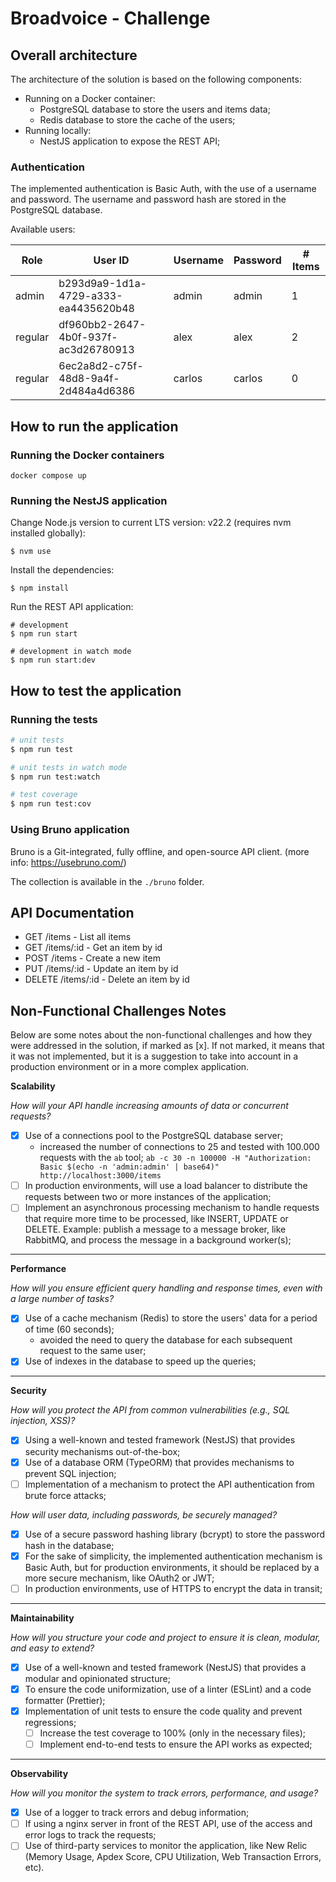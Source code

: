 # Broadvoice - Challenge

## Overall architecture
The architecture of the solution is based on the following components:

- Running on a Docker container:
  - PostgreSQL database to store the users and items data;
  - Redis database to store the cache of the users;
- Running locally:
  - NestJS application to expose the REST API;

### Authentication

The implemented authentication is Basic Auth, with the use of a username and password. The username and password hash are stored in the PostgreSQL database.

Available users:

| Role    | User ID                              | Username | Password | # Items |
|---------|--------------------------------------|----------|----------|---------|
| admin   | b293d9a9-1d1a-4729-a333-ea4435620b48 | admin    | admin    | 1       |
| regular | df960bb2-2647-4b0f-937f-ac3d26780913 | alex     | alex     | 2       |
| regular | 6ec2a8d2-c75f-48d8-9a4f-2d484a4d6386 | carlos   | carlos   | 0       |

## How to run the application

### Running the Docker containers

```shell
docker compose up
```

### Running the NestJS application

Change Node.js version to current LTS version: v22.2 (requires nvm installed globally):

```shell
$ nvm use
```

Install the dependencies:

```shell
$ npm install
```

Run the REST API application:

```shell
# development
$ npm run start

# development in watch mode
$ npm run start:dev
```

## How to test the application

### Running the tests

```bash
# unit tests
$ npm run test

# unit tests in watch mode
$ npm run test:watch

# test coverage
$ npm run test:cov
```

### Using Bruno application

Bruno is a Git-integrated, fully offline, and open-source API client. (more info: https://usebruno.com/)

The collection is available in the `./bruno` folder.

## API Documentation

- GET /items - List all items
- GET /items/:id - Get an item by id
- POST /items - Create a new item
- PUT /items/:id - Update an item by id
- DELETE /items/:id - Delete an item by id


## Non-Functional Challenges Notes

Below are some notes about the non-functional challenges and how they were addressed in the solution, if marked as [x]. If not marked, it means that it was not implemented, but it is a suggestion to take into account in a production environment or in a more complex application.


**Scalability**

_How will your API handle increasing amounts of data or concurrent requests?_

- [x] Use of a connections pool to the PostgreSQL database server;
  - increased the number of connections to 25 and tested with 100.000 requests with the `ab` tool;
  `ab -c 30 -n 100000 -H "Authorization: Basic $(echo -n 'admin:admin' | base64)" http://localhost:3000/items` 
- [ ] In production environments, will use a load balancer to distribute the requests between two or more instances of the application;
- [ ] Implement an asynchronous processing mechanism to handle requests that require more time to be processed, like INSERT, UPDATE or DELETE. Example: publish a message to a message broker, like RabbitMQ, and process the message in a background worker(s);

---

**Performance**

_How will you ensure efficient query handling and response times, even with a large number of tasks?_

- [x] Use of a cache mechanism (Redis) to store the users' data for a period of time (60 seconds);
  - avoided the need to query the database for each subsequent request to the same user;
- [x] Use of indexes in the database to speed up the queries;

---

**Security**

_How will you protect the API from common vulnerabilities (e.g., SQL injection, XSS)?_

- [x] Using a well-known and tested framework (NestJS) that provides security mechanisms out-of-the-box;
- [x] Use of a database ORM (TypeORM) that provides mechanisms to prevent SQL injection;
- [ ] Implementation of a mechanism to protect the API authentication from brute force attacks;

_How will user data, including passwords, be securely managed?_

- [x] Use of a secure password hashing library (bcrypt) to store the password hash in the database;
- [x] For the sake of simplicity, the implemented authentication mechanism is Basic Auth, but for production environments, it should be replaced by a more secure mechanism, like OAuth2 or JWT;
- [ ] In production environments, use of HTTPS to encrypt the data in transit;

---

**Maintainability**

_How will you structure your code and project to ensure it is clean, modular, and easy to extend?_

- [x] Use of a well-known and tested framework (NestJS) that provides a modular and opinionated structure;
- [x] To ensure the code uniformization, use of a linter (ESLint) and a code formatter (Prettier);
- [x] Implementation of unit tests to ensure the code quality and prevent regressions;
  - [ ] Increase the test coverage to 100% (only in the necessary files);
  - [ ] Implement end-to-end tests to ensure the API works as expected;

---

**Observability**

_How will you monitor the system to track errors, performance, and usage?_

- [x] Use of a logger to track errors and debug information;
- [ ] If using a nginx server in front of the REST API, use of the access and error logs to track the requests;
- [ ] Use of third-party services to monitor the application, like New Relic (Memory Usage, Apdex Score, CPU Utilization, Web Transaction Errors, etc).
